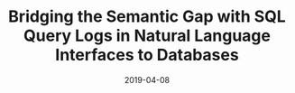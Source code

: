 ---
title: "Bridging the Semantic Gap with SQL Query Logs in Natural Language Interfaces to Databases"
collection: publications
permalink: /publication/2019-04-08-templar-icde
date: 2019-04-08
type: 'Research'
venue: 'ICDE 2019'
paperurl: 'https://ieeexplore.ieee.org/document/8731607'
slidesurl: '/assets/files/templar_icde2019_slides.pdf'
codeurl: 'https://github.com/umich-dbgroup/templar'
authors: '<strong>Christopher Baik</strong>, H. V. Jagadish, and Yunyao Li'
---